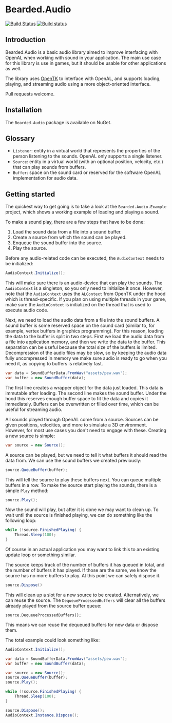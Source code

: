 # Bearded.Audio

[![Build Status](https://travis-ci.org/beardgame/audio.svg?branch=develop)](https://travis-ci.org/beardgame/audio)
[![Build status](https://ci.appveyor.com/api/projects/status/5io5jwkdg995p5o0?svg=true)](https://ci.appveyor.com/project/tomrijnbeek/tomrijnbeek-audio)

## Introduction

Bearded.Audio is a basic audio library aimed to improve interfacing with OpenAL when working with sound in your application. The main use case for this library is use in games, but it should be usable for other applications as well.

The library uses [OpenTK](https://github.com/opentk/opentk) to interface with OpenAL, and supports loading, playing, and streaming audio using a more object-oriented interface.

Pull requests welcome.

## Installation

The `Bearded.Audio` package is available on NuGet.

## Glossary

* `Listener`: entity in a virtual world that represents the properties of the person listening to the sounds. OpenAL only supports a single listener.
* `Source`: entity in a virtual world (with an optional position, velocity, etc.) that can play sounds from buffers.
* `Buffer`: space on the sound card or reserved for the software OpenAL implementation for audio data.

## Getting started

The quickest way to get going is to take a look at the `Bearded.Audio.Example` project, which shows a working example of loading and playing a sound.

To make a sound play, there are a few steps that have to be done:

1. Load the sound data from a file into a sound buffer.
2. Create a source from which the sound can be played.
3. Enqueue the sound buffer into the source.
4. Play the source.

Before any audio-related code can be executed, the `AudioContext` needs to be initialized:

```cs
AudioContext.Initialize();
```

This will make sure there is an audio-device that can play the sounds. The `AudioContext` is a singleton, so you only need to initialize it once. However, note that the `AudioContext` uses the `ALContext` from OpenTK under the hood which is thread-specific. If you plan on using multiple threads in your game, make sure the `AudioContext` is initialized on the thread that is used to execute audio code.

Next, we need to load the audio data from a file into the sound buffers. A sound buffer is some reserved space on the sound card (similar to, for example, vertex buffers in graphics programming). For this reason, loading the data to the buffer is split in two steps. First we load the audio data from a file into application memory, and then we write the data to the buffer. This separation can be useful because the total size of the buffers is limited. Decompression of the audio files may be slow, so by keeping the audio data fully uncompressed in memory we make sure audio is ready to go when you need it, as copying to buffers is relatively fast.

```cs
var data = SoundBufferData.FromWav("assets/pew.wav");
var buffer = new SoundBuffer(data);
```

The first line creates a wrapper object for the data just loaded. This data is immutable after loading. The second line makes the sound buffer. Under the hood this reserves enough buffer space to fit the data and copies it immediately. Buffers can be overwritten or filled over time, which can be useful for streaming audio.

All sounds played through OpenAL come from a source. Sources can be given positions, velocities, and more to simulate a 3D environment. However, for most use cases you don't need to engage with these. Creating a new source is simple:

```cs
var source = new Source();
```

A source can be played, but we need to tell it what buffers it should read the data from. We can use the sound buffers we created previously:

```cs
source.QueueBuffer(buffer);
```

This will tell the source to play these buffers next. You can queue multiple buffers in a row. To make the source start playing the sounds, there is a simple `Play` method:

```cs
source.Play();
```

Now the sound will play, but after it is done we may want to clean up. To wait until the source is finished playing, we can do something like the following loop:

```cs
while (!source.FinishedPlaying) {
    Thread.Sleep(100);
}
```

Of course in an actual application you may want to link this to an existing update loop or something similar.

The source keeps track of the number of buffers it has queued in total, and the number of buffers it has played. If those are the same, we know the source has no more buffers to play. At this point we can safely dispose it.

```cs
source.Dispose()
```

This will clean up a slot for a new source to be created. Alternatively, we can reuse the source. The `DequeueProcessedBuffers` will clear all the buffers already played from the source buffer queue:

```
source.DequeueProcessedBuffers();
```

This means we can reuse the dequeued buffers for new data or dispose them.

The total example could look something like:

```cs
AudioContext.Initialize();

var data = SoundBufferData.FromWav("assets/pew.wav");
var buffer = new SoundBuffer(data);

var source = new Source();
source.QueueBuffer(buffer);
source.Play();

while (!source.FinishedPlaying) {
    Thread.Sleep(100);
}

source.Dispose();
AudioContext.Instance.Dispose();
```
